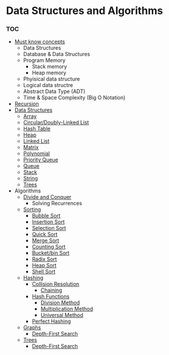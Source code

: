 # Data Structures and Algorithms

### TOC

* [Must know concepts](./src/introduction)
	* Data Structures
	* Database & Data Structures
	* Program Memory
		* Stack memory
		* Heap memory
	* Phyisical data structure
	* Logical data structre
	* Abstract Data Type (ADT)
	* Time & Space Complexity (Big O Notation)
* [Recursion](./src/recursion)
* [Data Structures](./src/data-structures)
	* [Array](./src/data-structures/array)
	* [Circular/Doubly-Linked List](./src/data-structures/circular_list)
	* [Hash Table](./src/data-structures/hash_table)
	* [Heap](./src/data-structures/heap)
	* [Linked List](./src/data-structures/linked_list)
	* [Matrix](./src/data-structures/matrix)
	* [Polynomial](./src/data-structures/polynomial)
	* [Priority Queue](./src/data-structures/priority-queue)
	* [Queue](./src/data-structures/queue)
	* [Stack](./src/data-structures/stack)
	* [String](./src/data-structures/string)
	* [Trees](./src/data-structures/trees)
* Algorithms
	* [Divide and Conquer](./src/algorithms/divide-and-conquer)
		* Solving Recurrences
	* [Sorting](./src/algorithms/sorting)
		* [Bubble Sort](./src/algorithms/sorting/bubble)
		* [Insertion Sort](./src/algorithms/sorting/insertion)
		* [Selection Sort](./src/algorithms/sorting/selection)
		* [Quick Sort](./src/algorithms/sorting/quicksort)
		* [Merge Sort](./src/algorithms/sorting/mergesort)
		* [Counting Sort](./src/algorithms/sorting/counting)
		* [Bucket/bin Sort](./src/algorithms/sorting/bucket)
		* [Radix Sort](./src/algorithms/sorting/radix)
		* [Heap Sort](./src/algorithms/sorting/heapsort)
		* [Shell Sort](./src/algorithms/sorting/shell)
	* [Hashing](./src/algorithms/hashing)
		* [Collision Resolution](.src/algorithms/hashing/collisions)
			* [Chaining](./src/algorithms/hashing/collisions/chaining)
		* [Hash Functions](./src/algorithms/hashing/hash_functions)
			* [Division Method](./src/algorithms/hashing/hash_functions/division)
			* [Multiplication Method](./src/algorithms/hashing/hash_functions/multiplication)
			* [Universal Method](./src/algorithms/hashing/hash_functions/universal)
		* [Perfect Hashing](./src/algorithms/hashing/perfect-hashing)
	* [Graphs](./src/algorithms/graphs)
		* [Depth-First Search](./src/algorithms/graphs/dfs)
	* [Trees](./src/algorithms/trees)
		* [Depth-First Search](./src/algorithms/trees/dfs)

